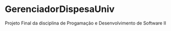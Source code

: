 # GerenciadorDispesaUniv
Projeto Final da disciplina de Progamação e Desenvolvimento de Software II
